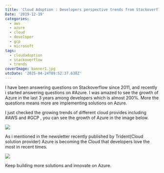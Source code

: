 ```yaml
---
title: 'Cloud Adoption : Developers perspective trends from Stackoverflow'
Date: '2019-12-19'
categories:
  - aws
  - azure
  - cloud
  - developer
  - gcp
  - microsoft
tags:
  - cloudadoption
  - stackoverflow
  - trends
coverImage: banner1.jpg
utcDate: '2025-04-24T09:52:37.638Z'
---
```


I have been answering questions on Stackoverflow since 2011, and recently i started answering questions on #Azure. I was amazed to see the growth of Azure in the last 3 years among developers which is almost 200%. More the questions means more are implementing solutions on Azure.

I just checked the growing trends of different cloud provides including #AWS and #GCP , you can see the growth of Azure in the image below.

![](https://sajeetharan.wordpress.com/wp-content/uploads/2019/12/trends-2.jpg?w=1024)

As i mentioned in the newsletter recently published by Trident(Cloud solution provider) Azure is becoming the Cloud that developers love the most in recent times.

![](https://sajeetharan.wordpress.com/wp-content/uploads/2019/12/eixpfeqxkaimoz8.jpg?w=800)

Keep building more solutions and innovate on Azure.
